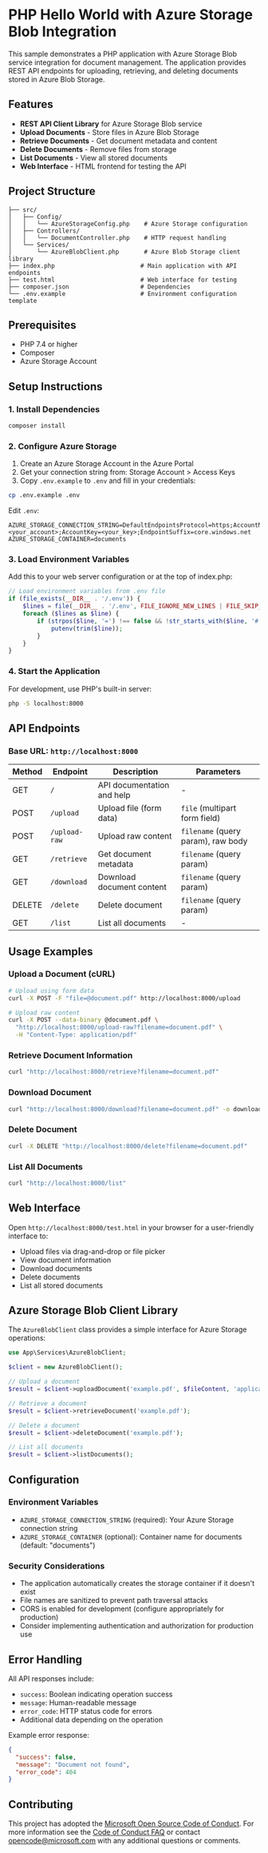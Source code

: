 # PHP Hello World with Azure Storage Blob Integration

This sample demonstrates a PHP application with Azure Storage Blob service integration for document management. The application provides REST API endpoints for uploading, retrieving, and deleting documents stored in Azure Blob Storage.

## Features

- **REST API Client Library** for Azure Storage Blob service
- **Upload Documents** - Store files in Azure Blob Storage
- **Retrieve Documents** - Get document metadata and content
- **Delete Documents** - Remove files from storage
- **List Documents** - View all stored documents
- **Web Interface** - HTML frontend for testing the API

## Project Structure

```
├── src/
│   ├── Config/
│   │   └── AzureStorageConfig.php    # Azure Storage configuration
│   ├── Controllers/
│   │   └── DocumentController.php    # HTTP request handling
│   └── Services/
│       └── AzureBlobClient.php       # Azure Blob Storage client library
├── index.php                        # Main application with API endpoints
├── test.html                        # Web interface for testing
├── composer.json                    # Dependencies
└── .env.example                     # Environment configuration template
```

## Prerequisites

- PHP 7.4 or higher
- Composer
- Azure Storage Account

## Setup Instructions

### 1. Install Dependencies

```bash
composer install
```

### 2. Configure Azure Storage

1. Create an Azure Storage Account in the Azure Portal
2. Get your connection string from: Storage Account > Access Keys
3. Copy `.env.example` to `.env` and fill in your credentials:

```bash
cp .env.example .env
```

Edit `.env`:
```
AZURE_STORAGE_CONNECTION_STRING=DefaultEndpointsProtocol=https;AccountName=<your_account>;AccountKey=<your_key>;EndpointSuffix=core.windows.net
AZURE_STORAGE_CONTAINER=documents
```

### 3. Load Environment Variables

Add this to your web server configuration or at the top of index.php:

```php
// Load environment variables from .env file
if (file_exists(__DIR__ . '/.env')) {
    $lines = file(__DIR__ . '/.env', FILE_IGNORE_NEW_LINES | FILE_SKIP_EMPTY_LINES);
    foreach ($lines as $line) {
        if (strpos($line, '=') !== false && !str_starts_with($line, '#')) {
            putenv(trim($line));
        }
    }
}
```

### 4. Start the Application

For development, use PHP's built-in server:

```bash
php -S localhost:8000
```

## API Endpoints

### Base URL: `http://localhost:8000`

| Method | Endpoint | Description | Parameters |
|--------|----------|-------------|------------|
| GET | `/` | API documentation and help | - |
| POST | `/upload` | Upload file (form data) | `file` (multipart form field) |
| POST | `/upload-raw` | Upload raw content | `filename` (query param), raw body |
| GET | `/retrieve` | Get document metadata | `filename` (query param) |
| GET | `/download` | Download document content | `filename` (query param) |
| DELETE | `/delete` | Delete document | `filename` (query param) |
| GET | `/list` | List all documents | - |

## Usage Examples

### Upload a Document (cURL)

```bash
# Upload using form data
curl -X POST -F "file=@document.pdf" http://localhost:8000/upload

# Upload raw content
curl -X POST --data-binary @document.pdf \
  "http://localhost:8000/upload-raw?filename=document.pdf" \
  -H "Content-Type: application/pdf"
```

### Retrieve Document Information

```bash
curl "http://localhost:8000/retrieve?filename=document.pdf"
```

### Download Document

```bash
curl "http://localhost:8000/download?filename=document.pdf" -o downloaded_file.pdf
```

### Delete Document

```bash
curl -X DELETE "http://localhost:8000/delete?filename=document.pdf"
```

### List All Documents

```bash
curl "http://localhost:8000/list"
```

## Web Interface

Open `http://localhost:8000/test.html` in your browser for a user-friendly interface to:
- Upload files via drag-and-drop or file picker
- View document information
- Download documents
- Delete documents
- List all stored documents

## Azure Storage Blob Client Library

The `AzureBlobClient` class provides a simple interface for Azure Storage operations:

```php
use App\Services\AzureBlobClient;

$client = new AzureBlobClient();

// Upload a document
$result = $client->uploadDocument('example.pdf', $fileContent, 'application/pdf');

// Retrieve a document
$result = $client->retrieveDocument('example.pdf');

// Delete a document
$result = $client->deleteDocument('example.pdf');

// List all documents
$result = $client->listDocuments();
```

## Configuration

### Environment Variables

- `AZURE_STORAGE_CONNECTION_STRING` (required): Your Azure Storage connection string
- `AZURE_STORAGE_CONTAINER` (optional): Container name for documents (default: "documents")

### Security Considerations

- The application automatically creates the storage container if it doesn't exist
- File names are sanitized to prevent path traversal attacks
- CORS is enabled for development (configure appropriately for production)
- Consider implementing authentication and authorization for production use

## Error Handling

All API responses include:
- `success`: Boolean indicating operation success
- `message`: Human-readable message
- `error_code`: HTTP status code for errors
- Additional data depending on the operation

Example error response:
```json
{
  "success": false,
  "message": "Document not found",
  "error_code": 404
}
```

## Contributing

This project has adopted the [Microsoft Open Source Code of Conduct](https://opensource.microsoft.com/codeofconduct/). For more information see the [Code of Conduct FAQ](https://opensource.microsoft.com/codeofconduct/faq/) or contact [opencode@microsoft.com](mailto:opencode@microsoft.com) with any additional questions or comments.
